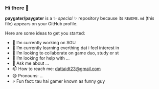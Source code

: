 ### Hi there 👋


**paygater/paygater** is a ✨ _special_ ✨ repository because its `README.md` (this file) appears on your GitHub profile.

Here are some ideas to get you started:

- 🔭 I’m currently working on SGU
- 🌱 I’m currently learning everthing dat i feel interest in
- 👯 I’m looking to collaborate on game duo, study or st 
- 🤔 I’m looking for help with ...
- 💬 Ask me about ...
- 📫 How to reach me: dattaidt23@gmail.com
- 😄 Pronouns: ...
- ⚡ Fun fact: tau hai gamer known as funny guy

